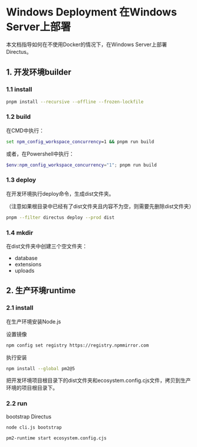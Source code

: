 # Windows Deployment 在Windows Server上部署

本文档指导如何在不使用Docker的情况下，在Windows Server上部署Directus。

## 1. 开发环境builder

### 1.1 install

```bash
pnpm install --recursive --offline --frozen-lockfile
```

### 1.2 build

在CMD中执行：

```cmd
set npm_config_workspace_concurrency=1 && pnpm run build
```

或者，在Powershell中执行：

```PowerShell
$env:npm_config_workspace_concurrency="1"; pnpm run build
```

### 1.3 deploy

在开发环境执行deploy命令，生成dist文件夹。

（注意如果根目录中已经有了dist文件夹且内容不为空，则需要先删除dist文件夹）

```bash
pnpm --filter directus deploy --prod dist
```

### 1.4 mkdir

在dist文件夹中创建三个空文件夹：

- database
- extensions
- uploads

## 2. 生产环境runtime

### 2.1 install

在生产环境安装Node.js

设置镜像

```bash
npm config set registry https://registry.npmmirror.com
```

执行安装

```bash
npm install --global pm2@5
```

把开发环境项目根目录下的dist文件夹和ecosystem.config.cjs文件，拷贝到生产环境的项目根目录下。

### 2.2 run

bootstrap Directus

```bash
node cli.js bootstrap
```

```bash
pm2-runtime start ecosystem.config.cjs
```
